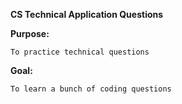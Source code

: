 **CS Technical Application Questions**

**Purpose:**

	To practice technical questions
	
**Goal:**
	
	To learn a bunch of coding questions 
